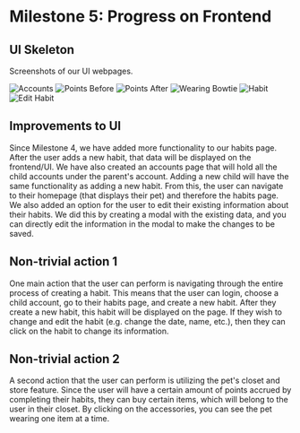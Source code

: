 # Milestone 5: Progress on Frontend
## UI Skeleton
Screenshots of our UI webpages.

![Accounts](https://github.com/kkhiga/cogs121/tree/staging/assets/Milestone5/accounts.png)
![Points Before](https://github.com/kkhiga/cogs121/tree/staging/assets/Milestone5/points_before.png)
![Points After](https://github.com/kkhiga/cogs121/tree/staging/assets/Milestone5/points_after.png)
![Wearing Bowtie](https://github.com/kkhiga/cogs121/tree/staging/assets/Milestone5/dog-bowtie.png)
![Habit](https://github.com/kkhiga/cogs121/tree/staging/assets/Milestone5/habits.png)
![Edit Habit](https://github.com/kkhiga/cogs121/tree/staging/assets/Milestone5/edit_habit.png)

## Improvements to UI
Since Milestone 4, we have added more functionality to our habits page.  After the user adds a new habit, that data will be displayed on the frontend/UI. We have also created an accounts page that will hold all the child accounts under the parent's account. Adding a new child will have the same functionality as adding a new habit. From this, the user can navigate to their homepage (that displays their pet) and therefore the habits page. We also added an option for the user to edit their existing information about their habits. We did this by creating a modal with the existing data, and you can directly edit the information in the modal to make the changes to be saved.

## Non-trivial action 1
One main action that the user can perform is navigating through the entire process of creating a habit. This means that the user can login, choose a child account, go to their habits page, and create a new habit. After they create a new habit, this habit will be displayed on the page. If they wish to change and edit the habit (e.g. change the date, name, etc.), then they can click on the habit to change its information.

## Non-trivial action 2
A second action that the user can perform is utilizing the pet's closet and store feature. Since the user will have a certain amount of points accrued by completing their habits, they can buy certain items, which will belong to the user in their closet. By clicking on the accessories, you can see the pet wearing one item at a time.
